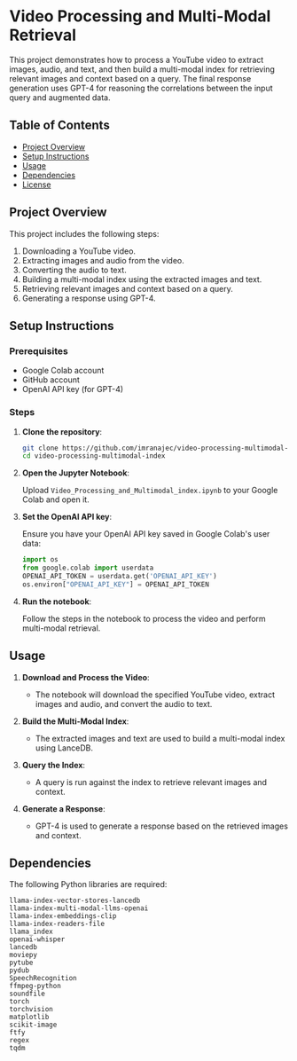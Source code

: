 # Video Processing and Multi-Modal Retrieval

This project demonstrates how to process a YouTube video to extract images, audio, and text, and then build a multi-modal index for retrieving relevant images and context based on a query. The final response generation uses GPT-4 for reasoning the correlations between the input query and augmented data.

## Table of Contents

- [Project Overview](#project-overview)
- [Setup Instructions](#setup-instructions)
- [Usage](#usage)
- [Dependencies](#dependencies)
- [License](#license)

## Project Overview

This project includes the following steps:
1. Downloading a YouTube video.
2. Extracting images and audio from the video.
3. Converting the audio to text.
4. Building a multi-modal index using the extracted images and text.
5. Retrieving relevant images and context based on a query.
6. Generating a response using GPT-4.

## Setup Instructions

### Prerequisites

- Google Colab account
- GitHub account
- OpenAI API key (for GPT-4)

### Steps

1. **Clone the repository**:

    ```bash
    git clone https://github.com/imranajec/video-processing-multimodal-index.git
    cd video-processing-multimodal-index
    ```

2. **Open the Jupyter Notebook**:

    Upload `Video_Processing_and_Multimodal_index.ipynb` to your Google Colab and open it.

3. **Set the OpenAI API key**:

    Ensure you have your OpenAI API key saved in Google Colab's user data:

    ```python
    import os
    from google.colab import userdata
    OPENAI_API_TOKEN = userdata.get('OPENAI_API_KEY')
    os.environ["OPENAI_API_KEY"] = OPENAI_API_TOKEN
    ```

4. **Run the notebook**:

    Follow the steps in the notebook to process the video and perform multi-modal retrieval.

## Usage

1. **Download and Process the Video**:
    - The notebook will download the specified YouTube video, extract images and audio, and convert the audio to text.

2. **Build the Multi-Modal Index**:
    - The extracted images and text are used to build a multi-modal index using LanceDB.

3. **Query the Index**:
    - A query is run against the index to retrieve relevant images and context.

4. **Generate a Response**:
    - GPT-4 is used to generate a response based on the retrieved images and context.

## Dependencies

The following Python libraries are required:

```plaintext
llama-index-vector-stores-lancedb
llama-index-multi-modal-llms-openai
llama-index-embeddings-clip
llama-index-readers-file
llama_index
openai-whisper
lancedb
moviepy
pytube
pydub
SpeechRecognition
ffmpeg-python
soundfile
torch
torchvision
matplotlib
scikit-image
ftfy
regex
tqdm
